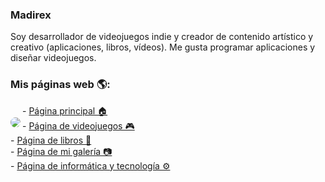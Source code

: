 ### Madirex
Soy desarrollador de videojuegos indie y creador de contenido artístico y creativo (aplicaciones, libros, vídeos). Me gusta programar aplicaciones y diseñar videojuegos.

### Mis páginas web 🌎:
<a href="https://www.madirex.com/"><img align="left" style="border-radius: 15px; margin-top:20px;" src="https://i.imgur.com/nYtcu63.gif"></a>
<div>
  <div>
    - <a href="https://www.madirex.com/">Página principal 🏠</a>
  </div>
  <div>
    - <a href="https://games.madirex.com/">Página de videojuegos 🎮</a>
  </div>
  <div>
    - <a href="https://books.madirex.com/">Página de libros 📕</a>
  </div>
  <div>
    - <a href="https://art.madirex.com/">Página de mi galería 📷</a>
  </div>
  <div>
    - <a href="https://tech.madirex.com/">Página de informática y tecnología ⚙</a>
  </div>
</div>
